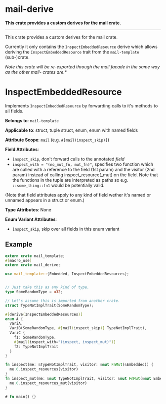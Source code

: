 # mail-derive

**This crate provides a custom derives for the mail crate.**

---
This crate provides a custom derives for the mail crate.

Currently it only contains the `InspectEmbeddedResource`
derive which allows deriving the `InspectEmbeddedResource`
trait from the `mail-template` (sub-)crate.

**Note this crate will be re-exported through the mail
 facade in the same way as the other mail-* crates are.**

# InspectEmbeddedResource

Implements `InspectEmbeddedResource` by forwarding calls to it's
methods to all fields.

**Belongs to**: `mail-template`

**Applicable to**: struct, tuple struct, enum, enum with named fields

**Attribute Scope**: `mail` (e.g. `#[mail(inspect_skip)]`)

**Field Attributes**:

- `inspect_skip`, don't forward calls to the annotated _field_
- `inspect_with = "(no_mut_fn, mut_fn)"`, specifies two function
  which are called with a reference to the field (1st param) and
  the visitor (2nd param) instead of calling inspect_resource(_mut)
  on the field. Note that the functions in the tuple are interpreted
  as paths so e.g. `::some_thing::fn1` would be potentially valid.

(Note that field attributes apply to any kind of field wether it's
named or unnamed appears in a struct or enum.)

**Type Attributes**: None

**Enum Variant Attributes**:

- `inspect_skip`, skip over all fields in this enum variant

## Example

```rust
extern crate mail_template;
#[macro_use]
extern crate mail_derive;

use mail_template::{Embedded, InspectEmbeddedResources};


// Just take this as any kind of type.
type SomeRandomType = u32;

// Let's assume this is imported from another crate.
struct TypeNotImplTrait(SomeRandomType);

#[derive(InspectEmbeddedResources)]
enum A {
  VariA,
  VariB(SomeRandomType, #[mail(inspect_skip)] TypeNotImplTrait),
  VariC {
    f1: SomeRandomType,
    #[mail(inspect_with="(inspect, inspect_mut)")]
    f2: TypeNotImplTrait
  }
}

fn inspect(me: &TypeNotImplTrait, visitor: &mut FnMut(&Embedded)) {
  me.0.inspect_resources(visitor)
}
fn inspect_mut(me: &mut TypeNotImplTrait, visitor: &mut FnMut(&mut Embedded)) {
  me.0.inspect_resources_mut(visitor)
}

# fn main() {}
```